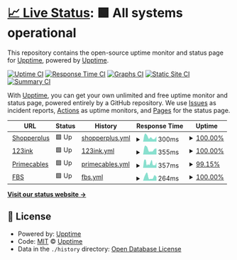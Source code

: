 # [📈 Live Status](https://demo.upptime.js.org): <!--live status--> **🟩 All systems operational**

This repository contains the open-source uptime monitor and status page for [Upptime](https://upptime.js.org), powered by [Upptime](https://github.com/upptime/upptime).

[![Uptime CI](https://github.com/hjijin/sp-upptime/workflows/Uptime%20CI/badge.svg)](https://github.com/hjijin/sp-upptime/actions?query=workflow%3A%22Uptime+CI%22)
[![Response Time CI](https://github.com/hjijin/sp-upptime/workflows/Response%20Time%20CI/badge.svg)](https://github.com/hjijin/sp-upptime/actions?query=workflow%3A%22Response+Time+CI%22)
[![Graphs CI](https://github.com/hjijin/sp-upptime/workflows/Graphs%20CI/badge.svg)](https://github.com/hjijin/sp-upptime/actions?query=workflow%3A%22Graphs+CI%22)
[![Static Site CI](https://github.com/hjijin/sp-upptime/workflows/Static%20Site%20CI/badge.svg)](https://github.com/hjijin/sp-upptime/actions?query=workflow%3A%22Static+Site+CI%22)
[![Summary CI](https://github.com/hjijin/sp-upptime/workflows/Summary%20CI/badge.svg)](https://github.com/hjijin/sp-upptime/actions?query=workflow%3A%22Summary+CI%22)

With [Upptime](https://upptime.js.org), you can get your own unlimited and free uptime monitor and status page, powered entirely by a GitHub repository. We use [Issues](https://github.com/upptime/upptime/issues) as incident reports, [Actions](https://github.com/hjijin/sp-upptime/actions) as uptime monitors, and [Pages](https://demo.upptime.js.org) for the status page.

<!--start: status pages-->
<!-- This summary is generated by Upptime (https://github.com/upptime/upptime) -->
<!-- Do not edit this manually, your changes will be overwritten -->
<!-- prettier-ignore -->
| URL | Status | History | Response Time | Uptime |
| --- | ------ | ------- | ------------- | ------ |
| <img alt="" src="https://icons.duckduckgo.com/ip3/www.shopperplus.ca.ico" height="13"> [Shopperplus](https://www.shopperplus.ca) | 🟩 Up | [shopperplus.yml](https://github.com/hjijin/sp-upptime/commits/HEAD/history/shopperplus.yml) | <details><summary><img alt="Response time graph" src="./graphs/shopperplus/response-time-week.png" height="20"> 300ms</summary><br><a href="https://demo.upptime.js.org/history/shopperplus"><img alt="Response time 369" src="https://img.shields.io/endpoint?url=https%3A%2F%2Fraw.githubusercontent.com%2Fhjijin%2Fsp-upptime%2FHEAD%2Fapi%2Fshopperplus%2Fresponse-time.json"></a><br><a href="https://demo.upptime.js.org/history/shopperplus"><img alt="24-hour response time 342" src="https://img.shields.io/endpoint?url=https%3A%2F%2Fraw.githubusercontent.com%2Fhjijin%2Fsp-upptime%2FHEAD%2Fapi%2Fshopperplus%2Fresponse-time-day.json"></a><br><a href="https://demo.upptime.js.org/history/shopperplus"><img alt="7-day response time 300" src="https://img.shields.io/endpoint?url=https%3A%2F%2Fraw.githubusercontent.com%2Fhjijin%2Fsp-upptime%2FHEAD%2Fapi%2Fshopperplus%2Fresponse-time-week.json"></a><br><a href="https://demo.upptime.js.org/history/shopperplus"><img alt="30-day response time 354" src="https://img.shields.io/endpoint?url=https%3A%2F%2Fraw.githubusercontent.com%2Fhjijin%2Fsp-upptime%2FHEAD%2Fapi%2Fshopperplus%2Fresponse-time-month.json"></a><br><a href="https://demo.upptime.js.org/history/shopperplus"><img alt="1-year response time 369" src="https://img.shields.io/endpoint?url=https%3A%2F%2Fraw.githubusercontent.com%2Fhjijin%2Fsp-upptime%2FHEAD%2Fapi%2Fshopperplus%2Fresponse-time-year.json"></a></details> | <details><summary><a href="https://demo.upptime.js.org/history/shopperplus">100.00%</a></summary><a href="https://demo.upptime.js.org/history/shopperplus"><img alt="All-time uptime 100.00%" src="https://img.shields.io/endpoint?url=https%3A%2F%2Fraw.githubusercontent.com%2Fhjijin%2Fsp-upptime%2FHEAD%2Fapi%2Fshopperplus%2Fuptime.json"></a><br><a href="https://demo.upptime.js.org/history/shopperplus"><img alt="24-hour uptime 100.00%" src="https://img.shields.io/endpoint?url=https%3A%2F%2Fraw.githubusercontent.com%2Fhjijin%2Fsp-upptime%2FHEAD%2Fapi%2Fshopperplus%2Fuptime-day.json"></a><br><a href="https://demo.upptime.js.org/history/shopperplus"><img alt="7-day uptime 100.00%" src="https://img.shields.io/endpoint?url=https%3A%2F%2Fraw.githubusercontent.com%2Fhjijin%2Fsp-upptime%2FHEAD%2Fapi%2Fshopperplus%2Fuptime-week.json"></a><br><a href="https://demo.upptime.js.org/history/shopperplus"><img alt="30-day uptime 100.00%" src="https://img.shields.io/endpoint?url=https%3A%2F%2Fraw.githubusercontent.com%2Fhjijin%2Fsp-upptime%2FHEAD%2Fapi%2Fshopperplus%2Fuptime-month.json"></a><br><a href="https://demo.upptime.js.org/history/shopperplus"><img alt="1-year uptime 100.00%" src="https://img.shields.io/endpoint?url=https%3A%2F%2Fraw.githubusercontent.com%2Fhjijin%2Fsp-upptime%2FHEAD%2Fapi%2Fshopperplus%2Fuptime-year.json"></a></details>
| <img alt="" src="https://icons.duckduckgo.com/ip3/www.123ink.ca.ico" height="13"> [123ink](https://www.123ink.ca) | 🟩 Up | [123ink.yml](https://github.com/hjijin/sp-upptime/commits/HEAD/history/123ink.yml) | <details><summary><img alt="Response time graph" src="./graphs/123ink/response-time-week.png" height="20"> 355ms</summary><br><a href="https://demo.upptime.js.org/history/123ink"><img alt="Response time 403" src="https://img.shields.io/endpoint?url=https%3A%2F%2Fraw.githubusercontent.com%2Fhjijin%2Fsp-upptime%2FHEAD%2Fapi%2F123ink%2Fresponse-time.json"></a><br><a href="https://demo.upptime.js.org/history/123ink"><img alt="24-hour response time 403" src="https://img.shields.io/endpoint?url=https%3A%2F%2Fraw.githubusercontent.com%2Fhjijin%2Fsp-upptime%2FHEAD%2Fapi%2F123ink%2Fresponse-time-day.json"></a><br><a href="https://demo.upptime.js.org/history/123ink"><img alt="7-day response time 355" src="https://img.shields.io/endpoint?url=https%3A%2F%2Fraw.githubusercontent.com%2Fhjijin%2Fsp-upptime%2FHEAD%2Fapi%2F123ink%2Fresponse-time-week.json"></a><br><a href="https://demo.upptime.js.org/history/123ink"><img alt="30-day response time 396" src="https://img.shields.io/endpoint?url=https%3A%2F%2Fraw.githubusercontent.com%2Fhjijin%2Fsp-upptime%2FHEAD%2Fapi%2F123ink%2Fresponse-time-month.json"></a><br><a href="https://demo.upptime.js.org/history/123ink"><img alt="1-year response time 403" src="https://img.shields.io/endpoint?url=https%3A%2F%2Fraw.githubusercontent.com%2Fhjijin%2Fsp-upptime%2FHEAD%2Fapi%2F123ink%2Fresponse-time-year.json"></a></details> | <details><summary><a href="https://demo.upptime.js.org/history/123ink">100.00%</a></summary><a href="https://demo.upptime.js.org/history/123ink"><img alt="All-time uptime 100.00%" src="https://img.shields.io/endpoint?url=https%3A%2F%2Fraw.githubusercontent.com%2Fhjijin%2Fsp-upptime%2FHEAD%2Fapi%2F123ink%2Fuptime.json"></a><br><a href="https://demo.upptime.js.org/history/123ink"><img alt="24-hour uptime 100.00%" src="https://img.shields.io/endpoint?url=https%3A%2F%2Fraw.githubusercontent.com%2Fhjijin%2Fsp-upptime%2FHEAD%2Fapi%2F123ink%2Fuptime-day.json"></a><br><a href="https://demo.upptime.js.org/history/123ink"><img alt="7-day uptime 100.00%" src="https://img.shields.io/endpoint?url=https%3A%2F%2Fraw.githubusercontent.com%2Fhjijin%2Fsp-upptime%2FHEAD%2Fapi%2F123ink%2Fuptime-week.json"></a><br><a href="https://demo.upptime.js.org/history/123ink"><img alt="30-day uptime 100.00%" src="https://img.shields.io/endpoint?url=https%3A%2F%2Fraw.githubusercontent.com%2Fhjijin%2Fsp-upptime%2FHEAD%2Fapi%2F123ink%2Fuptime-month.json"></a><br><a href="https://demo.upptime.js.org/history/123ink"><img alt="1-year uptime 100.00%" src="https://img.shields.io/endpoint?url=https%3A%2F%2Fraw.githubusercontent.com%2Fhjijin%2Fsp-upptime%2FHEAD%2Fapi%2F123ink%2Fuptime-year.json"></a></details>
| <img alt="" src="https://icons.duckduckgo.com/ip3/www.primecables.ca.ico" height="13"> [Primecables](https://www.primecables.ca) | 🟩 Up | [primecables.yml](https://github.com/hjijin/sp-upptime/commits/HEAD/history/primecables.yml) | <details><summary><img alt="Response time graph" src="./graphs/primecables/response-time-week.png" height="20"> 357ms</summary><br><a href="https://demo.upptime.js.org/history/primecables"><img alt="Response time 412" src="https://img.shields.io/endpoint?url=https%3A%2F%2Fraw.githubusercontent.com%2Fhjijin%2Fsp-upptime%2FHEAD%2Fapi%2Fprimecables%2Fresponse-time.json"></a><br><a href="https://demo.upptime.js.org/history/primecables"><img alt="24-hour response time 432" src="https://img.shields.io/endpoint?url=https%3A%2F%2Fraw.githubusercontent.com%2Fhjijin%2Fsp-upptime%2FHEAD%2Fapi%2Fprimecables%2Fresponse-time-day.json"></a><br><a href="https://demo.upptime.js.org/history/primecables"><img alt="7-day response time 357" src="https://img.shields.io/endpoint?url=https%3A%2F%2Fraw.githubusercontent.com%2Fhjijin%2Fsp-upptime%2FHEAD%2Fapi%2Fprimecables%2Fresponse-time-week.json"></a><br><a href="https://demo.upptime.js.org/history/primecables"><img alt="30-day response time 417" src="https://img.shields.io/endpoint?url=https%3A%2F%2Fraw.githubusercontent.com%2Fhjijin%2Fsp-upptime%2FHEAD%2Fapi%2Fprimecables%2Fresponse-time-month.json"></a><br><a href="https://demo.upptime.js.org/history/primecables"><img alt="1-year response time 412" src="https://img.shields.io/endpoint?url=https%3A%2F%2Fraw.githubusercontent.com%2Fhjijin%2Fsp-upptime%2FHEAD%2Fapi%2Fprimecables%2Fresponse-time-year.json"></a></details> | <details><summary><a href="https://demo.upptime.js.org/history/primecables">99.15%</a></summary><a href="https://demo.upptime.js.org/history/primecables"><img alt="All-time uptime 99.61%" src="https://img.shields.io/endpoint?url=https%3A%2F%2Fraw.githubusercontent.com%2Fhjijin%2Fsp-upptime%2FHEAD%2Fapi%2Fprimecables%2Fuptime.json"></a><br><a href="https://demo.upptime.js.org/history/primecables"><img alt="24-hour uptime 100.00%" src="https://img.shields.io/endpoint?url=https%3A%2F%2Fraw.githubusercontent.com%2Fhjijin%2Fsp-upptime%2FHEAD%2Fapi%2Fprimecables%2Fuptime-day.json"></a><br><a href="https://demo.upptime.js.org/history/primecables"><img alt="7-day uptime 99.15%" src="https://img.shields.io/endpoint?url=https%3A%2F%2Fraw.githubusercontent.com%2Fhjijin%2Fsp-upptime%2FHEAD%2Fapi%2Fprimecables%2Fuptime-week.json"></a><br><a href="https://demo.upptime.js.org/history/primecables"><img alt="30-day uptime 99.70%" src="https://img.shields.io/endpoint?url=https%3A%2F%2Fraw.githubusercontent.com%2Fhjijin%2Fsp-upptime%2FHEAD%2Fapi%2Fprimecables%2Fuptime-month.json"></a><br><a href="https://demo.upptime.js.org/history/primecables"><img alt="1-year uptime 99.61%" src="https://img.shields.io/endpoint?url=https%3A%2F%2Fraw.githubusercontent.com%2Fhjijin%2Fsp-upptime%2FHEAD%2Fapi%2Fprimecables%2Fuptime-year.json"></a></details>
| <img alt="" src="https://icons.duckduckgo.com/ip3/merchant.spexpress.ca.ico" height="13"> [FBS](https://merchant.spexpress.ca) | 🟩 Up | [fbs.yml](https://github.com/hjijin/sp-upptime/commits/HEAD/history/fbs.yml) | <details><summary><img alt="Response time graph" src="./graphs/fbs/response-time-week.png" height="20"> 264ms</summary><br><a href="https://demo.upptime.js.org/history/fbs"><img alt="Response time 279" src="https://img.shields.io/endpoint?url=https%3A%2F%2Fraw.githubusercontent.com%2Fhjijin%2Fsp-upptime%2FHEAD%2Fapi%2Ffbs%2Fresponse-time.json"></a><br><a href="https://demo.upptime.js.org/history/fbs"><img alt="24-hour response time 239" src="https://img.shields.io/endpoint?url=https%3A%2F%2Fraw.githubusercontent.com%2Fhjijin%2Fsp-upptime%2FHEAD%2Fapi%2Ffbs%2Fresponse-time-day.json"></a><br><a href="https://demo.upptime.js.org/history/fbs"><img alt="7-day response time 264" src="https://img.shields.io/endpoint?url=https%3A%2F%2Fraw.githubusercontent.com%2Fhjijin%2Fsp-upptime%2FHEAD%2Fapi%2Ffbs%2Fresponse-time-week.json"></a><br><a href="https://demo.upptime.js.org/history/fbs"><img alt="30-day response time 294" src="https://img.shields.io/endpoint?url=https%3A%2F%2Fraw.githubusercontent.com%2Fhjijin%2Fsp-upptime%2FHEAD%2Fapi%2Ffbs%2Fresponse-time-month.json"></a><br><a href="https://demo.upptime.js.org/history/fbs"><img alt="1-year response time 279" src="https://img.shields.io/endpoint?url=https%3A%2F%2Fraw.githubusercontent.com%2Fhjijin%2Fsp-upptime%2FHEAD%2Fapi%2Ffbs%2Fresponse-time-year.json"></a></details> | <details><summary><a href="https://demo.upptime.js.org/history/fbs">100.00%</a></summary><a href="https://demo.upptime.js.org/history/fbs"><img alt="All-time uptime 100.00%" src="https://img.shields.io/endpoint?url=https%3A%2F%2Fraw.githubusercontent.com%2Fhjijin%2Fsp-upptime%2FHEAD%2Fapi%2Ffbs%2Fuptime.json"></a><br><a href="https://demo.upptime.js.org/history/fbs"><img alt="24-hour uptime 100.00%" src="https://img.shields.io/endpoint?url=https%3A%2F%2Fraw.githubusercontent.com%2Fhjijin%2Fsp-upptime%2FHEAD%2Fapi%2Ffbs%2Fuptime-day.json"></a><br><a href="https://demo.upptime.js.org/history/fbs"><img alt="7-day uptime 100.00%" src="https://img.shields.io/endpoint?url=https%3A%2F%2Fraw.githubusercontent.com%2Fhjijin%2Fsp-upptime%2FHEAD%2Fapi%2Ffbs%2Fuptime-week.json"></a><br><a href="https://demo.upptime.js.org/history/fbs"><img alt="30-day uptime 100.00%" src="https://img.shields.io/endpoint?url=https%3A%2F%2Fraw.githubusercontent.com%2Fhjijin%2Fsp-upptime%2FHEAD%2Fapi%2Ffbs%2Fuptime-month.json"></a><br><a href="https://demo.upptime.js.org/history/fbs"><img alt="1-year uptime 100.00%" src="https://img.shields.io/endpoint?url=https%3A%2F%2Fraw.githubusercontent.com%2Fhjijin%2Fsp-upptime%2FHEAD%2Fapi%2Ffbs%2Fuptime-year.json"></a></details>

<!--end: status pages-->

[**Visit our status website →**](https://demo.upptime.js.org)

## 📄 License

- Powered by: [Upptime](https://github.com/upptime/upptime)
- Code: [MIT](./LICENSE) © [Upptime](https://upptime.js.org)
- Data in the `./history` directory: [Open Database License](https://opendatacommons.org/licenses/odbl/1-0/)
